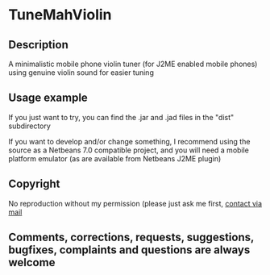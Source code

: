 # TuneMahViolin

## Description

A minimalistic mobile phone violin tuner (for J2ME enabled mobile phones) using genuine violin sound for easier tuning

## Usage example

If you just want to try, you can find the .jar and .jad files in the "dist" subdirectory

If you want to develop and/or change something, I recommend using the source as a Netbeans 7.0 compatible project, and you will need a mobile platform emulator (as are available from Netbeans J2ME plugin)

## Copyright

No reproduction without my permission (please just ask me first, [contact via mail](mailto:info@gawe-design.de)

## Comments, corrections, requests, suggestions, bugfixes, complaints and questions are always welcome
